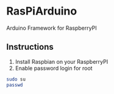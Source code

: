 # RasPiArduino
Arduino Framework for RaspberryPI


## Instructions
1. Install Raspbian on your RaspberryPI
2. Enable password login for root
```bash
sudo su
passwd
```
